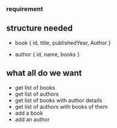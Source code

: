 ### requirement

## structure needed

- book {
  id,
  title,
  publishedYear,
  Author
  }

- author {
  id,
  name,
  books
  }

## what all do we want

- get list of books
- get list of authors
- get list of books with author details
- get list of authors with books of them
- add a book
- add an author
